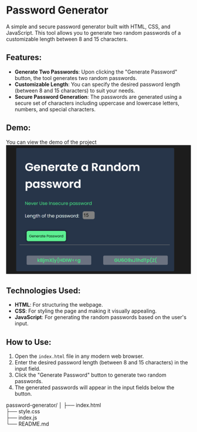 # Password Generator

A simple and secure password generator built with HTML, CSS, and JavaScript. This tool allows you to generate two random passwords of a customizable length between 8 and 15 characters.

## Features:
- **Generate Two Passwords**: Upon clicking the "Generate Password" button, the tool generates two random passwords.
- **Customizable Length**: You can specify the desired password length (between 8 and 15 characters) to suit your needs.
- **Secure Password Generation**: The passwords are generated using a secure set of characters including uppercase and lowercase letters, numbers, and special characters.

## Demo:
You can view the demo of the project 
![Password Generator](password_preview.png)



## Technologies Used:
- **HTML**: For structuring the webpage.
- **CSS**: For styling the page and making it visually appealing.
- **JavaScript**: For generating the random passwords based on the user's input.

## How to Use:
1. Open the `index.html` file in any modern web browser.
2. Enter the desired password length (between 8 and 15 characters) in the input field.
3. Click the "Generate Password" button to generate two random passwords.
4. The generated passwords will appear in the input fields below the button.


password-generator/
│
├── index.html         
├── style.css          
├── index.js           
└── README.md 
